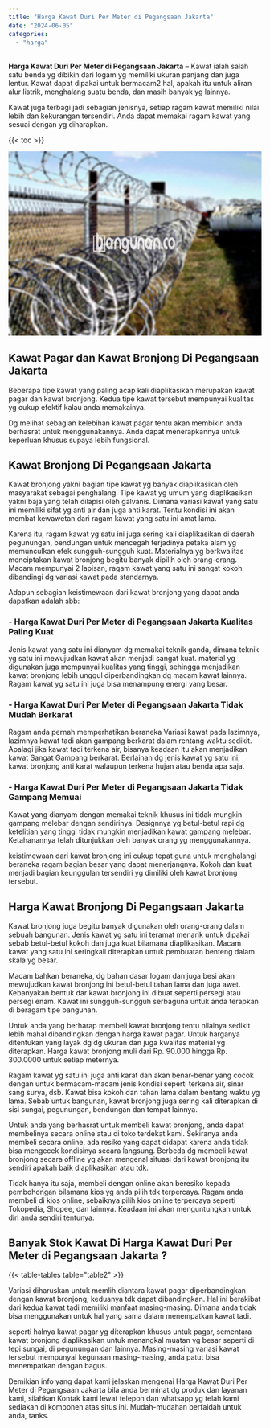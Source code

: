 ```yaml
---
title: "Harga Kawat Duri Per Meter di Pegangsaan Jakarta"
date: "2024-06-05"
categories: 
  - "harga"
---
```


**Harga Kawat Duri Per Meter di Pegangsaan Jakarta** – Kawat ialah salah satu benda yg dibikin dari logam yg memiliki ukuran panjang dan juga lentur. Kawat dapat dipakai untuk bermacam2 hal, apakah itu untuk aliran alur listrik, menghalang suatu benda, dan masih banyak yg lainnya.

Kawat juga terbagi jadi sebagian jenisnya, setiap ragam kawat memiliki nilai lebih dan kekurangan tersendiri. Anda dapat memakai ragam kawat yang sesuai dengan yg diharapkan.

{{< toc >}}

![Harga Kawat Duri Per Meter di Pegangsaan Jakarta](/images/jual-kawat-murah43.png)

## Kawat Pagar dan Kawat Bronjong Di Pegangsaan Jakarta

Beberapa tipe kawat yang paling acap kali diaplikasikan merupakan kawat pagar dan kawat bronjong. Kedua tipe kawat tersebut mempunyai kualitas yg cukup efektif kalau anda memakainya.

Dg melihat sebagian kelebihan kawat pagar tentu akan membikin anda berhasrat untuk menggunakannya. Anda dapat menerapkannya untuk keperluan khusus supaya lebih fungsional.

## Kawat Bronjong Di Pegangsaan Jakarta

Kawat bronjong yakni bagian tipe kawat yg banyak diaplikasikan oleh masyarakat sebagai penghalang. Tipe kawat yg umum yang diaplikasikan yakni baja yang telah dilapisi oleh galvanis. Dimana variasi kawat yang satu ini memiliki sifat yg anti air dan juga anti karat. Tentu kondisi ini akan membat kewawetan dari ragam kawat yang satu ini amat lama.

Karena itu, ragam kawat yg satu ini juga sering kali diaplikasikan di daerah pegunungan, bendungan untuk mencegah terjadinya petaka alam yg memunculkan efek sungguh-sungguh kuat. Materialnya yg berkwalitas menciptakan kawat bronjong begitu banyak dipilih oleh orang-orang. Macam mempunyai 2 lapisan, ragam kawat yang satu ini sangat kokoh dibandingi dg variasi kawat pada standarnya.

Adapun sebagian keistimewaan dari kawat bronjong yang dapat anda dapatkan adalah sbb:

### \- Harga Kawat Duri Per Meter di Pegangsaan Jakarta Kualitas Paling Kuat

Jenis kawat yang satu ini dianyam dg memakai teknik ganda, dimana teknik yg satu ini mewujudkan kawat akan menjadi sangat kuat. material yg digunakan juga mempunyai kualitas yang tinggi, sehingga menjadikan kawat bronjong lebih unggul diperbandingkan dg macam kawat lainnya. Ragam kawat yg satu ini juga bisa menampung energi yang besar.

### \- Harga Kawat Duri Per Meter di Pegangsaan Jakarta Tidak Mudah Berkarat

Ragam anda pernah memperhatikan beraneka Variasi kawat pada lazimnya, lazimnya kawat tadi akan gampang berkarat dalam rentang waktu sedikit. Apalagi jika kawat tadi terkena air, bisanya keadaan itu akan menjadikan kawat Sangat Gampang berkarat. Berlainan dg jenis kawat yg satu ini, kawat bronjong anti karat walaupun terkena hujan atau benda apa saja.

### \- Harga Kawat Duri Per Meter di Pegangsaan Jakarta Tidak Gampang Memuai

Kawat yang dianyam dengan memakai teknik khusus ini tidak mungkin gampang melebar dengan sendirinya. Designnya yg betul-betul rapi dg ketelitian yang tinggi tidak mungkin menjadikan kawat gampang melebar. Ketahanannya telah ditunjukkan oleh banyak orang yg menggunakannya.

keistimewaan dari kawat bronjong ini cukup tepat guna untuk menghalangi beraneka ragam bagian besar yang dapat menerjangnya. Kokoh dan kuat menjadi bagian keunggulan tersendiri yg dimiliki oleh kawat bronjong tersebut.

## Harga Kawat Bronjong Di Pegangsaan Jakarta

Kawat bronjong juga begitu banyak digunakan oleh orang-orang dalam sebuah bangunan. Jenis kawat yg satu ini teramat menarik untuk dipakai sebab betul-betul kokoh dan juga kuat bilamana diaplikasikan. Macam kawat yang satu ini seringkali diterapkan untuk pembuatan benteng dalam skala yg besar.

Macam bahkan beraneka, dg bahan dasar logam dan juga besi akan mewujudkan kawat bronjong ini betul-betul tahan lama dan juga awet. Kebanyakan bentuk dar kawat bronjong ini dibuat seperti persegi atau persegi enam. Kawat ini sungguh-sungguh serbaguna untuk anda terapkan di beragam tipe bangunan.

Untuk anda yang berharap membeli kawat bronjong tentu nilainya sedikit lebih mahal dibandingkan dengan harga kawat pagar. Untuk harganya ditentukan yang layak dg dg ukuran dan juga kwalitas material yg diterapkan. Harga kawat bronjong muli dari Rp. 90.000 hingga Rp. 300.0000 untuk setiap meternya.

Ragam kawat yg satu ini juga anti karat dan akan benar-benar yang cocok dengan untuk bermacam-macam jenis kondisi seperti terkena air, sinar sang surya, dsb. Kawat bisa kokoh dan tahan lama dalam bentang waktu yg lama. Sebab untuk bangunan, kawat bronjong juga sering kali diterapkan di sisi sungai, pegunungan, bendungan dan tempat lainnya.

Untuk anda yang berhasrat untuk membeli kawat bronjong, anda dapat membelinya secara online atau di toko terdekat kami. Sekiranya anda membeli secara online, ada resiko yang dapat didapat karena anda tidak bisa mengecek kondisinya secara langsung. Berbeda dg membeli kawat bronjong secara offline yg akan mengenal situasi dari kawat bronjong itu sendiri apakah baik diaplikasikan atau tdk.

Tidak hanya itu saja, membeli dengan online akan beresiko kepada pembohongan bilamana kios yg anda pilih tdk terpercaya. Ragam anda membeli di kios online, sebaiknya pilih kios online terpercaya seperti Tokopedia, Shopee, dan lainnya. Keadaan ini akan menguntungkan untuk diri anda sendiri tentunya.

## Banyak Stok Kawat Di Harga Kawat Duri Per Meter di Pegangsaan Jakarta ?

{{< table-tables table="table2" >}}

Variasi diharuskan untuk memlih diantara kawat pagar diperbandingkan dengan kawat bronjong, keduanya tdk dapat dibandingkan. Hal ini berakibat dari kedua kawat tadi memiliki manfaat masing-masing. Dimana anda tidak bisa menggunakan untuk hal yang sama dalam menempatkan kawat tadi.

seperti halnya kawat pagar yg diterapkan khusus untuk pagar, sementara kawat bronjong diaplikasikan untuk menangkal muatan yg besar seperti di tepi sungai, di pegunungan dan lainnya. Masing-masing variasi kawat tersebut mempunyai kegunaan masing-masing, anda patut bisa menempatkan dengan bagus.

Demikian info yang dapat kami jelaskan mengenai Harga Kawat Duri Per Meter di Pegangsaan Jakarta bila anda berminat dg produk dan layanan kami, silahkan Kontak kami lewat telepon dan whatsapp yg telah kami sediakan di komponen atas situs ini. Mudah-mudahan berfaidah untuk anda, tanks.
